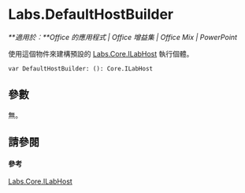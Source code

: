 
# Labs.DefaultHostBuilder

 _**適用於︰**Office 的應用程式 | Office 增益集 | Office Mix | PowerPoint_

使用這個物件來建構預設的 [Labs.Core.ILabHost](../../reference/office-mix/labs.core.ilabhost.md) 執行個體。

```
var DefaultHostBuilder: (): Core.ILabHost
```


## 參數

無。


## 請參閱


#### 參考


[Labs.Core.ILabHost](../../reference/office-mix/labs.core.ilabhost.md)
